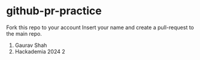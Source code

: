 # github-pr-practice
Fork this repo to your account
Insert your name and create a pull-request to the main repo.

1. Gaurav Shah
2. Hackademia 2024 2
